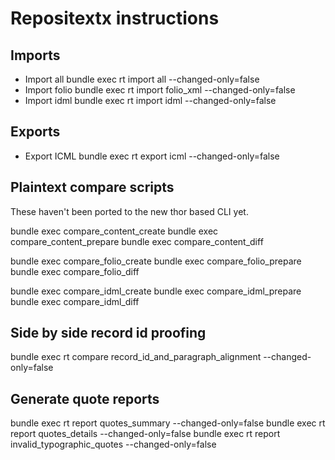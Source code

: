 Repositextx instructions
========================

Imports
-------

* Import all
    bundle exec rt import all --changed-only=false
* Import folio
    bundle exec rt import folio_xml --changed-only=false
* Import idml
    bundle exec rt import idml --changed-only=false

Exports
-------

* Export ICML
    bundle exec rt export icml --changed-only=false

Plaintext compare scripts
-------------------------

These haven't been ported to the new thor based CLI yet.

bundle exec compare_content_create
bundle exec compare_content_prepare
bundle exec compare_content_diff

bundle exec compare_folio_create
bundle exec compare_folio_prepare
bundle exec compare_folio_diff

bundle exec compare_idml_create
bundle exec compare_idml_prepare
bundle exec compare_idml_diff

Side by side record id proofing
-------------------------------

bundle exec rt compare record_id_and_paragraph_alignment --changed-only=false

Generate quote reports
----------------------

bundle exec rt report quotes_summary --changed-only=false
bundle exec rt report quotes_details --changed-only=false
bundle exec rt report invalid_typographic_quotes --changed-only=false
